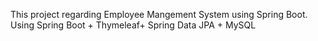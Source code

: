 This project regarding Employee Mangement System using Spring Boot.
Using Spring Boot + Thymeleaf+ Spring Data JPA + MySQL